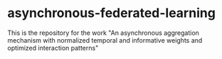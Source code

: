 # asynchronous-federated-learning
This is the repository for the work "An asynchronous aggregation mechanism with normalized temporal and informative weights and optimized interaction patterns"
